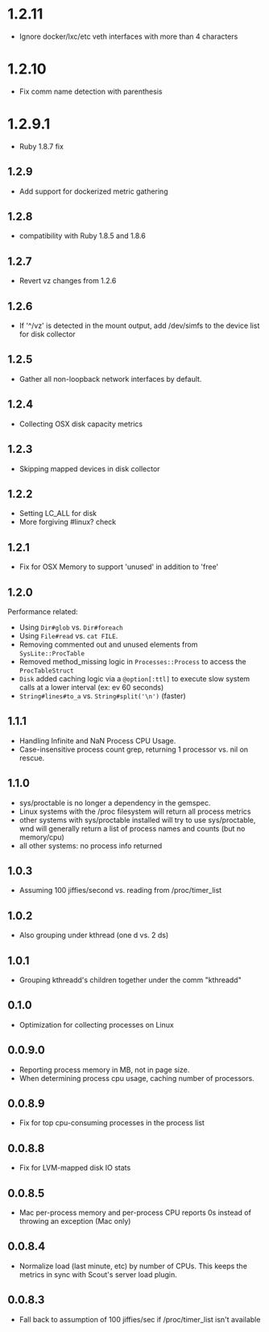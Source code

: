 # 1.2.11

* Ignore docker/lxc/etc veth interfaces with more than 4 characters

# 1.2.10

* Fix comm name detection with parenthesis

# 1.2.9.1

* Ruby 1.8.7 fix

## 1.2.9

* Add support for dockerized metric gathering

## 1.2.8

* compatibility with Ruby 1.8.5 and 1.8.6

## 1.2.7

* Revert vz changes from 1.2.6

## 1.2.6

* If '^/vz' is detected in the mount output, add /dev/simfs to the device list for disk collector

## 1.2.5

* Gather all non-loopback network interfaces by default.

## 1.2.4

* Collecting OSX disk capacity metrics

## 1.2.3

* Skipping mapped devices in disk collector

## 1.2.2

* Setting LC_ALL for disk
* More forgiving #linux? check

## 1.2.1

* Fix for OSX Memory to support 'unused' in addition to 'free'

## 1.2.0

Performance related:

* Using `Dir#glob` vs. `Dir#foreach`
* Using `File#read` vs. `cat FILE`. 
* Removing commented out and unused elements from `SysLite::ProcTable`
* Removed method_missing logic in `Processes::Process` to access the `ProcTableStruct`
* `Disk` added caching logic via a `@option[:ttl]` to execute slow system calls at a lower interval (ex: ev 60 seconds)
* `String#lines#to_a` vs. `String#split('\n')` (faster)

## 1.1.1

* Handling Infinite and NaN Process CPU Usage.
* Case-insensitive process count grep, returning 1 processor vs. nil on rescue.

## 1.1.0

* sys/proctable is no longer a dependency in the gemspec.
* Linux systems with the /proc filesystem will return all process metrics
* other systems with sys/proctable installed will try to use sys/proctable, wnd will generally return a list of process names and counts (but no memory/cpu)
* all other systems: no process info returned

## 1.0.3

* Assuming 100 jiffies/second vs. reading from /proc/timer_list

## 1.0.2

* Also grouping under kthread (one d vs. 2 ds)

## 1.0.1

* Grouping kthreadd's children together under the comm "kthreadd"

## 0.1.0

* Optimization for collecting processes on Linux

## 0.0.9.0

* Reporting process memory in MB, not in page size. 
* When determining process cpu usage, caching number of processors.

## 0.0.8.9

* Fix for top cpu-consuming processes in the process list

## 0.0.8.8

* Fix for LVM-mapped disk IO stats

## 0.0.8.5

* Mac per-process memory and per-process CPU reports 0s instead of throwing an exception (Mac only)

## 0.0.8.4

* Normalize load (last minute, etc) by number of CPUs. This keeps the metrics in sync with Scout's server load plugin.

## 0.0.8.3

* Fall back to assumption of 100 jiffies/sec if /proc/timer_list isn't available
